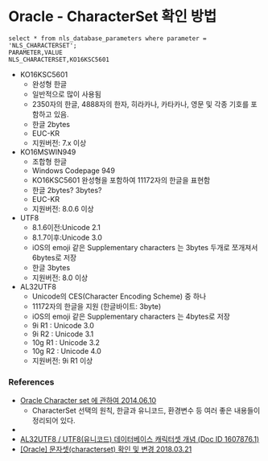 # Oracle - CharacterSet 확인 방법
```
select * from nls_database_parameters where parameter = 'NLS_CHARACTERSET';
PARAMETER,VALUE
NLS_CHARACTERSET,KO16KSC5601
```

* KO16KSC5601
  * 완성형 한글
  * 일반적으로 많이 사용됨
  * 2350자의 한글, 4888자의 한자, 히라카나, 카타카나, 영문 및 각종 기호를 포함하고 있음.
  * 한글 2bytes
  * EUC-KR
  * 지원버전: 7.x 이상
* KO16MSWIN949
  * 조합형 한글
  * Windows Codepage 949
  * KO16KSC5601 완성형을 포함하여 11172자의 한글을 표현함
  * 한글 2bytes? 3bytes?
  * EUC-KR
  * 지원버전: 8.0.6 이상
* UTF8
  * 8.1.6이전:Unicode 2.1
  * 8.1.7이후:Unicode 3.0
  * iOS의 emoji 같은 Supplementary characters 는 3bytes 두개로 쪼개져서 6bytes로 저장
  * 한글 3bytes
  * 지원버전: 8.0 이상
* AL32UTF8 
  * Unicode의 CES(Character Encoding Scheme) 중 하나
  * 11172자의 한글을 지원 (한글바이트: 3byte)
  * iOS의 emoji 같은 Supplementary characters 는 4bytes로 저장
  * 9i R1  : Unicode 3.0
  * 9i R2  : Unicode 3.1
  * 10g R1 : Unicode 3.2
  * 10g R2 : Unicode 4.0
  * 지원버전: 9i R1 이상

### References
* [Oracle Character set 에 관하여 2014.06.10](https://db.necoaki.net/134)
  * CharacterSet 선택의 원칙, 한글과 유니코드, 환경변수 등 여러 좋은 내용들이 정리되어 있다.
* [](https://docs.oracle.com/cd/E11882_01/server.112/e10729/ch6unicode.htm#NLSPG317)
* [AL32UTF8 / UTF8(유니코드) 데이터베이스 캐릭터셋 개념 (Doc ID 1607876.1)](https://support.oracle.com/knowledge/Oracle%20Database%20Products/1607876_1.html)
* [[Oracle] 문자셋(characterset) 확인 및 변경 2018.03.21](https://jehna.tistory.com/34)
